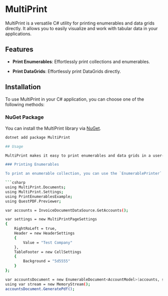 # MultiPrint

MultiPrint is a versatile C# utility for printing enumerables and data grids directly. It allows you to easily visualize and work with tabular data in your applications.

## Features

- **Print Enumerables**: Effortlessly print collections and enumerables.

- **Print DataGrids**: Effortlessly print DataGrids directly.

## Installation

To use MultiPrint in your C# application, you can choose one of the following methods:

### NuGet Package

You can install the MultiPrint library via [NuGet](https://www.nuget.org/).

```bash
dotnet add package MultiPrint

## Usage

MultiPrint makes it easy to print enumerables and data grids in a user-friendly format. Below are examples of how to use the package's features:

### Printing Enumerables

To print an enumerable collection, you can use the `EnumerablePrinter` class. Here's an example of printing a list of strings:

```csharp
using MultiPrint.Documents;
using MultiPrint.Settings;
using PrintEnumerablesExample;
using QuestPDF.Previewer;

var accounts = InvoiceDocumentDataSource.GetAccounts();

var settings = new MultiPrintPageSettings
{
    RightRoLeft = true,
    Header = new HeaderSettings
    {
        Value = "Test Company"
    },
    TableFooter = new CellSettings
    {
        Background = "5d5555"
    }
};

var accountsDocument = new EnumerableDocument<AccountModel>(accounts, settings);
using var stream = new MemoryStream();
accountsDocument.GeneratePdf();

